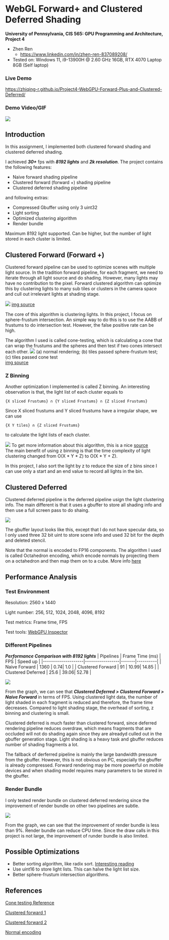 WebGL Forward+ and Clustered Deferred Shading
======================

**University of Pennsylvania, CIS 565: GPU Programming and Architecture, Project 4**

* Zhen Ren
  * https://www.linkedin.com/in/zhen-ren-837089208/
* Tested on: Windows 11, i9-13900H @ 2.60 GHz 16GB, RTX 4070 Laptop 8GB (Self laptop)

### Live Demo
https://zhiqing-r.github.io/Project4-WebGPU-Forward-Plus-and-Clustered-Deferred/

### Demo Video/GIF

![](img/result.gif)

## Introduction

In this assignment, I implemented both clustered forward shading and clustered deferred shading.

I achieved ***30+*** fps with ***8192 lights*** and ***2k resolution***. The project contains the following features:
- Naive forward shading pipeline
- Clustered forward (forward +) shading pipeline
- Clustered deferred shading pipeline

and following extras:
- Compressed Gbuffer using only 3 uint32
- Light sorting
- Optimized clustering algorithm
- Render bundle

Maximum 8192 light supported. Can be higher, but the number of light stored in each cluster is limited.

## Clustered Forward (Forward +)
Clustered forward pipeline can be used to optimize scenes with multiple light source. In the tradition forward pipeline, for each fragment, we need to iterate through all light source and do shading. However, many lights may have no contribution to the pixel. Forward clustered algorithm can optimize this by clustering lights to many sub tiles or clusters in the camera space and cull out irrelevant lights at shading stage.

![](./img/cluf1.png)
[img source](https://www.aortiz.me/2018/12/21/CG.html)

The core of this algorithm is clustering lights. In this project, I focus on sphere-frustum intersection. An simple way to do this is to use the AABB of frustums to do intersection test. However, the false positive rate can be high.

The algorithm I used is called cone-testing, which is calculating a cone that can wrap the frustums and the spheres and then test if two cones intersect each other.
![](./img/coneTest.png)
(a) normal rendering; (b) tiles passed sphere-frustum test; (c) tiles passed cone test\
[img source](https://lxjk.github.io/2018/03/25/Improve-Tile-based-Light-Culling-with-Spherical-sliced-Cone.html)

### Z Binning
Another optimization I implemented is called Z binning. An interesting observation is that, the light list of each cluster equals to

`{X sliced Frustums} ∩ {Y sliced Frustums} ∩ {Z sliced Frustums}`

Since X sliced frustums and Y sliced frustums have a irregular shape, we can use

`{X Y tiles} ∩ {Z sliced Frustums}`

to calculate the light lists of each cluster.

![](./img/zbin.png)
To get more information about this algorithm, this is a nice [source](https://advances.realtimerendering.com/s2017/2017_Sig_Improved_Culling_final.pdf)\
The main benefit of using z binning is that the time complexity of light clustering changed from O(X * Y * Z) to O(X * Y + Z).

In this project, I also sort the light by z to reduce the size of z bins since I can use only a start and an end value to record all lights in the bin.

## Clustered Deferred
Clustered deferred pipeline is the deferred pipeline usign the light clustering info. The main different is that it uses a gbuffer to store all shading info and then use a full screen pass to do shaing.

![](./img/gbuffer_layout.png)

The gbuffer layout looks like this, except that I do not have specular data, so I only used three 32 bit uint to store scene info and used 32 bit for the depth and deleted stencil.

Note that the normal is encoded to FP16 components. The algorithm I used is called Octahedron encoding, which encode normals by projecting them on a octahedron and then map them on to a cube. More info [here](https://knarkowicz.wordpress.com/2014/04/16/octahedron-normal-vector-encoding/)

## Performance Analysis

### Test Environment
Resolution: 2560 x 1440

Light number: 256, 512, 1024, 2048, 4096, 8192

Test metrics: Frame time, FPS

Test tools: [WebGPU Inspector](https://github.com/brendan-duncan/webgpu_inspector)

### Different Pipelines

***Performance Comparison with 8192 lights***
| Pipelines          | Frame Time (ms) |  FPS  | Speed up |
|--------------------|-----------------|-------|----------|
| Naive Forward      |      1360       |   0.74|    1.0   |
| Clustered Forward  |       91        |  10.99|  14.85   |
| Clustered Deferred |       25.6      |  39.06|  52.78   |

![](./img/perf1.png)

From the graph, we can see that ***Clustered Deferred > Clustered Forward > Naive Forward*** in terms of FPS. Using clustered light data, the number of light shaded in each fragment is reduced and therefore, the frame time decreases. Compared to light shading stage, the overhead of sorting, z binning and clustering is small.

Clustered deferred is much faster than clustered forward, since deferred rendering pipeline reduces overdraw, which means fragments that are occluded will not do shading again since they are alreadyd culled out in the gbuffer generation stage. Light shading is a heavy task and gbuffer reduces number of shading fragments a lot.

The fallback of derferred pipeline is mainly the large bandwidth pressure from the gbuffer. However, this is not obvious on PC, especially the gbuffer is already compressed. Forward rendering may be more powerful on mobile devices and when shading model requires many parameters to be stored in the gbuffer.

### Render Bundle

I only tested render bundle on clustered deferred rendering since the improvement of render bundle on other two pipelines are subtle.

![](./img/perf2.png)

From the graph, we can see that the improvement of render bundle is less than 9%. Render bundle can reduce CPU time. Since the draw calls in this project is not large, the improvement of runder bundle is also limited.

## Possible Optimizations

- Better sorting algorithm, like radix sort. [Interesting reading](https://linebender.org/wiki/gpu/sorting/)
- Use uint16 to store light lists. This can halve the light list size.
- Better sphere-frustum intersection algorithms.

## References

[Cone testing Reference](https://lxjk.github.io/2018/03/25/Improve-Tile-based-Light-Culling-with-Spherical-sliced-Cone.html)

[Clustered forward 1](https://themaister.net/blog/2020/01/10/clustered-shading-evolution-in-granite/)

[Clustered forward 2](https://advances.realtimerendering.com/s2017/2017_Sig_Improved_Culling_final.pdf)

[Normal encoding](https://knarkowicz.wordpress.com/2014/04/16/octahedron-normal-vector-encoding/)